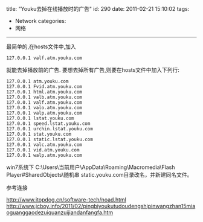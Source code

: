 title: "Youku去掉在线播放时的广告"
id: 290
date: 2011-02-21 15:10:02
tags: 
- Network
categories: 
- 网络
---

最简单的,在hosts文件中,加入

    127.0.0.1 valf.atm.youku.com

就能去掉播放前的广告.
要想去掉所有广告,则要在hosts文件中加入下列行:

    127.0.0.1 atm.youku.com 
    127.0.0.1 Fvid.atm.youku.com 
    127.0.0.1 html.atm.youku.com 
    127.0.0.1 valb.atm.youku.com 
    127.0.0.1 valf.atm.youku.com 
    127.0.0.1 valo.atm.youku.com 
    127.0.0.1 valp.atm.youku.com 
    127.0.0.1 lstat.youku.com 
    127.0.0.1 speed.lstat.youku.com 
    127.0.0.1 urchin.lstat.youku.com 
    127.0.0.1 stat.youku.com 
    127.0.0.1 static.lstat.youku.com 
    127.0.0.1 valc.atm.youku.com 
    127.0.0.1 vid.atm.youku.com 
    127.0.0.1 walp.atm.youku.com

win7系统下
C:\Users\当前用户\AppData\Roaming\Macromedia\Flash Player\#SharedObjects\随机串
static.youku.com目录改名，并新建同名文件。

参考连接

http://www.itopdog.cn/software-tech/noad.html
http://www.jcboy.info/2011/02/pingbiyoukutudoudengshipinwangzhan15miaoguanggaodezuiquanzuijiandanfangfa.htm